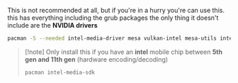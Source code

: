 This is not recommended at all, but if you're in a hurry you're can use this. this has everything including the grub packages the only thing it doesn't include are the **NVIDIA drivers** 


```bash
pacman -S --needed intel-media-driver mesa vulkan-intel mesa-utils intel-gpu-tools libva libva-utils vulkan-icd-loader vulkan-tools intel-ucode btrfs-progs zram-generator hyprland xorg-xwayland uwsm qt5-wayland qt6-wayland xdg-desktop-portal-gtk gtk3 gtk4 nwg-look qt5ct qt6ct qt6-svg qt6-multimedia-ffmpeg kvantum hyprpolkitagent xorg-xhost polkit xdg-desktop-portal-hyprland xdg-utils ttf-font-awesome ttf-jetbrains-mono-nerd noto-fonts-emoji waybar libdbusmenu-qt5 socat swww inotify-tools sassc file libdbusmenu-glib fastfetch hyprlock hypridle hyprsunset swappy rofi playerctl brightnessctl vsftpd fwupd featherpad networkmanager iwd nm-connection-editor compsize ncdu kitty pavucontrol unzip swayimg python-pipx arch-wiki-lite arch-wiki-docs pipewire wireplumber pipewire-pulse bluez bluez-utils blueman dosfstools sof-firmware gst-plugin-pipewire git wget curl xdg-user-dirs gvfs firewalld udisks2 udiskie tlp tlp-rdw thermald powertop 7zip usbutils usbmuxd gparted ntfs-3g acpid pacman-contrib nvtop btop inxi less dialog tealdeer iotop iftop ethtool httrack filezilla handbrake cliphist grim slurp wl-clipboard tree fzf thunar swaync compsize clang obsidian gnome-disk-utility logrotate lshw ffmpeg mpv mpv-mpris firefox gnome-keyring libsecret yad yazi zellij zsh zsh-syntax-highlighting starship imagemagick bat krita uv rq jq bc zathura zathura-pdf-mupdf grub efibootmgr grub-btrfs os-prober man-db sysstat qbittorrent openssh libheif zip unrar wev cpio gnome-calculator baobab gnome-clocks hyprpicker guvcview file-roller thunar-archive-plugin
```


> [!note] Only install this if you have an **intel** mobile chip between **5th gen and 11th gen** (hardware encoding/decoding)
>```bash
>pacman intel-media-sdk
> ```
